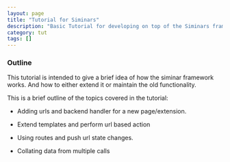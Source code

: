 ```yaml
---
layout: page
title: "Tutorial for Siminars"
description: "Basic Tutorial for developing on top of the Siminars framework"
category: tut 
tags: []
---
```


### Outline

This tutorial is intended to give a brief idea of how the siminar framework works. And how to either extend it or maintain the old functionality.

This is a brief outline of the topics covered in the tutorial:

* Adding urls and backend handler for a new page/extension.

* Extend templates and perform url based action

* Using routes and  push url state changes.

* Collating data from multiple calls

